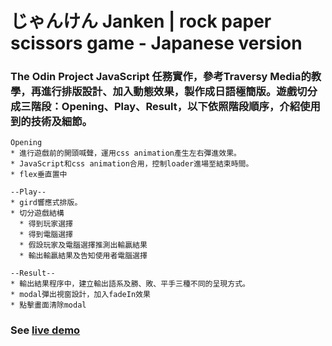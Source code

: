 # じゃんけん Janken | rock paper scissors game - Japanese version

### The Odin Project JavaScript 任務實作，參考Traversy Media的教學，再進行排版設計、加入動態效果，製作成日語極簡版。遊戲切分成三階段：Opening、Play、Result，以下依照階段順序，介紹使用到的技術及細節。 

```
Opening
* 進行遊戲前的開頭喊聲，運用css animation產生左右彈進效果。
* JavaScript和css animation合用，控制loader進場至結束時間。
* flex垂直置中
```
```
--Play--
* gird響應式排版。
* 切分遊戲結構
  * 得到玩家選擇
  * 得到電腦選擇
  * 假設玩家及電腦選擇推測出輸贏結果
  * 輸出輸贏結果及告知使用者電腦選擇
```
```
--Result--
* 輸出結果程序中，建立輸出語系及勝、敗、平手三種不同的呈現方式。
* modal彈出視窗設計，加入fadeIn效果
* 點擊畫面清除modal
```

### See [live demo](https://yvonnechin.github.io/Janken/.)
